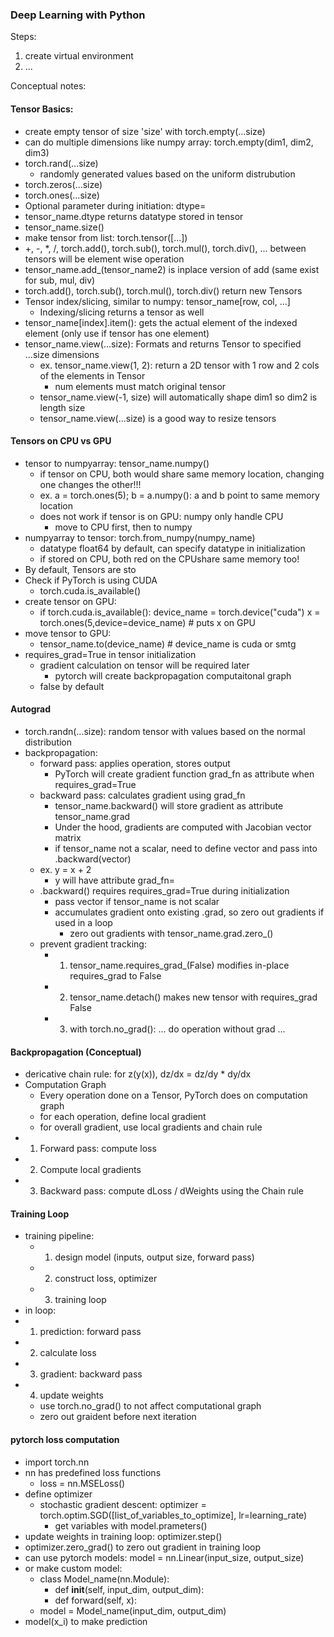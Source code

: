 ### Deep Learning with Python
Steps:

1. create virtual environment
2. ...

Conceptual notes:

#### Tensor Basics:
- create empty tensor of size 'size' with torch.empty(...size)
- can do multiple dimensions like numpy array: torch.empty(dim1, dim2, dim3)
- torch.rand(...size)
    - randomly generated values based on the uniform distrubution
- torch.zeros(...size)
- torch.ones(...size)
- Optional parameter during initiation: dtype=<type>
- tensor_name.dtype returns datatype stored in tensor
- tensor_name.size()
- make tensor from list: torch.tensor([...])
- +, -, *, /, torch.add(), torch.sub(), torch.mul(), torch.div(), ... between tensors will be element wise operation
- tensor_name.add_(tensor_name2) is inplace version of add (same exist for sub, mul, div)
- torch.add(), torch.sub(), torch.mul(), torch.div() return new Tensors
- Tensor index/slicing, similar to numpy: tensor_name[row, col, ...]
    - Indexing/slicing returns a tensor as well
- tensor_name[index].item(): gets the actual element of the indexed element (only use if tensor has one element)
- tensor_name.view(...size): Formats and returns Tensor to specified ...size dimensions 
    - ex. tensor_name.view(1, 2): return a 2D tensor with 1 row and 2 cols of the elements in Tensor
        - num elements must match original tensor
    - tensor_name.view(-1, size) will automatically shape dim1 so dim2 is length size
    - tensor_name.view(...size) is a good way to resize tensors

#### Tensors on CPU vs GPU
- tensor to numpyarray: tensor_name.numpy()
    - if tensor on CPU, both would share same memory location, changing one changes the other!!!
    - ex. a = torch.ones(5); b = a.numpy(): a and b point to same memory location
    - does not work if tensor is on GPU: numpy only handle CPU
        - move to CPU first, then to numpy
- numpyarray to tensor: torch.from_numpy(numpy_name)
    - datatype float64 by default, can specify datatype in initialization
    - if stored on CPU, both red on the CPUshare same memory too!
- By default, Tensors are sto
- Check if PyTorch is using CUDA
    - torch.cuda.is_available()
- create tensor on GPU:
    - if torch.cuda.is_available():
        device_name = torch.device("cuda")
        x = torch.ones(5,device=device_name) # puts x on GPU
- move tensor to GPU:
    - tensor_name.to(device_name) # device_name is cuda or smtg
- requires_grad=True in tensor initialization
    - gradient calculation on tensor will be required later
        - pytorch will create backpropagation computaitonal graph
    - false by default

#### Autograd
- torch.randn(...size): random tensor with values based on the normal distribution
- backpropagation:
    - forward pass: applies operation, stores output
        - PyTorch will create gradient function grad_fn as attribute when requires_grad=True
    - backward pass: calculates gradient using grad_fn
        - tensor_name.backward() will store gradient as attribute tensor_name.grad
        - Under the hood, gradients are computed with Jacobian vector matrix
        - if tensor_name not a scalar, need to define vector and pass into .backward(vector)
    - ex. y = x + 2
        - y will have attribute grad_fn=<AddBackward0>
    - .backward() requires requires_grad=True during initialization
        - pass vector if tensor_name is not scalar
        - accumulates gradient onto existing .grad, so zero out gradients if used in a loop
            - zero out gradients with tensor_name.grad.zero_()
    - prevent gradient tracking:
        - 1. tensor_name.requires_grad_(False) modifies in-place requires_grad to False
        - 2. tensor_name.detach() makes new tensor with requires_grad False
        - 3. with torch.no_grad():
                ... do operation without grad ...

#### Backpropagation (Conceptual)
- dericative chain rule: for z(y(x)), dz/dx = dz/dy * dy/dx
- Computation Graph
    - Every operation done on a Tensor, PyTorch does on computation graph
    - for each operation, define local gradient
    - for overall gradient, use local gradients and chain rule
- 1. Forward pass: compute loss
- 2. Compute local gradients
- 3. Backward pass: compute dLoss / dWeights using the Chain rule

#### Training Loop
- training pipeline:
    - 1. design model (inputs, output size, forward pass)
    - 2. construct loss, optimizer
    - 3. training loop
- in loop:
- 1. prediction: forward pass
- 2. calculate loss
- 3. gradient: backward pass
- 4. update weights
    - use torch.no_grad() to not affect computational graph
    - zero out graident before next iteration

#### pytorch loss computation
- import torch.nn
- nn has predefined loss functions
    - loss = nn.MSELoss()
- define optimizer
    - stochastic gradient descent: optimizer = torch.optim.SGD([list_of_variables_to_optimize], lr=learning_rate)
        - get variables with model.prameters()
- update weights in training loop: optimizer.step()
- optimizer.zero_grad() to zero out gradient in training loop
- can use pytorch models: model = nn.Linear(input_size, output_size)
- or make custom model:
    - class Model_name(nn.Module):
        - def __init__(self, input_dim, output_dim):
        - def forward(self, x):
    - model = Model_name(input_dim, output_dim)
- model(x_i) to make prediction